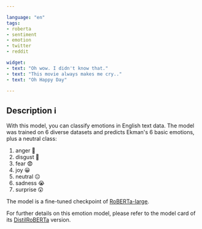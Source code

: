 ```yaml
---

language: "en"
tags:
- roberta
- sentiment
- emotion
- twitter
- reddit

widget:
- text: "Oh wow. I didn't know that."
- text: "This movie always makes me cry.."
- text: "Oh Happy Day"

---
```


## Description ℹ

With this model, you can classify emotions in English text data. The model was trained on 6 diverse datasets and predicts Ekman's 6 basic emotions, plus a neutral class:

1) anger 🤬
2) disgust 🤢
3) fear 😨
4) joy 😀
5) neutral 😐
6) sadness 😭
7) surprise 😲

The model is a fine-tuned checkpoint of [RoBERTa-large](https://huggingface.co/roberta-large). 

For further details on this emotion model, please refer to the model card of its [DistilRoBERTa](https://huggingface.co/j-hartmann/emotion-english-distilroberta-base) version.